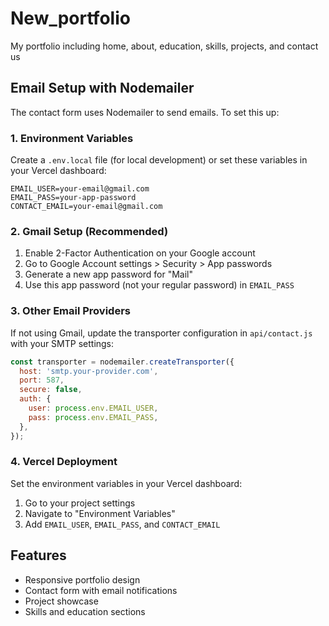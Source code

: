 # New_portfolio
My portfolio including home, about, education, skills, projects, and contact us

## Email Setup with Nodemailer

The contact form uses Nodemailer to send emails. To set this up:

### 1. Environment Variables
Create a `.env.local` file (for local development) or set these variables in your Vercel dashboard:

```env
EMAIL_USER=your-email@gmail.com
EMAIL_PASS=your-app-password
CONTACT_EMAIL=your-email@gmail.com
```

### 2. Gmail Setup (Recommended)
1. Enable 2-Factor Authentication on your Google account
2. Go to Google Account settings > Security > App passwords
3. Generate a new app password for "Mail"
4. Use this app password (not your regular password) in `EMAIL_PASS`

### 3. Other Email Providers
If not using Gmail, update the transporter configuration in `api/contact.js` with your SMTP settings:

```javascript
const transporter = nodemailer.createTransporter({
  host: 'smtp.your-provider.com',
  port: 587,
  secure: false,
  auth: {
    user: process.env.EMAIL_USER,
    pass: process.env.EMAIL_PASS,
  },
});
```

### 4. Vercel Deployment
Set the environment variables in your Vercel dashboard:
1. Go to your project settings
2. Navigate to "Environment Variables"
3. Add `EMAIL_USER`, `EMAIL_PASS`, and `CONTACT_EMAIL`

## Features
- Responsive portfolio design
- Contact form with email notifications
- Project showcase
- Skills and education sections
